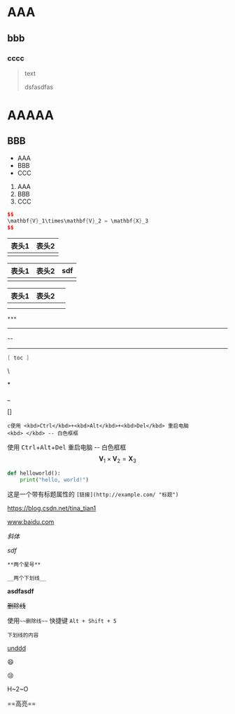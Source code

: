 # AAA

## bbb

### cccc

> text
>
> dsfasdfas

# AAAAA

## BBB

- AAA
- BBB
- CCC

1. AAA
2. BBB
3. CCC

```c++
$$
\mathbf{V}_1\times\mathbf{V}_2 = \mathbf{X}_3
$$
```

| 表头1 | 表头2 |
| ----- | ----- |
|       |       |

| 表头1 | 表头2 | sdf  |
| ----- | ----- | ---- |
|       |       |      |



| 表头1 | 表头2 |      |
| :---: | ----- | ---- |
|       |       |      |
|       |       |      |

```
***
```

---

--

----

```c++
[ toc ]
```

\\

\*

\_

\[\]

```
c使用 <kbd>Ctrl</kbd>+<kbd>Alt</kbd>+<kbd>Del</kbd> 重启电脑
<kbd> </kbd> -- 白色框框
```

使用 <kbd>Ctrl</kbd>+<kbd>Alt</kbd>+<kbd>Del</kbd> 重启电脑
<kbd> </kbd> -- 白色框框
$$
\mathbf{V}_1\times\mathbf{V}_2 = \mathbf{X}_3
$$

```python
def helloworld():
    print("hello, world!")
```



这是一个带有标题属性的 `[链接](http://example.com/ "标题")`

<https://blog.csdn.net/tina_tian1>

www.baidu.com

*斜体*



_sdf_

 `**两个星号**`

 `__两个下划线__` 

__asdfasdf__

~~删除线~~



使用`~~删除线~~` 快捷键 `Alt + Shift + 5`

```
下划线的内容
```

<u>unddd</u>

:smile:

:cry:

H~2~O

==高亮==



